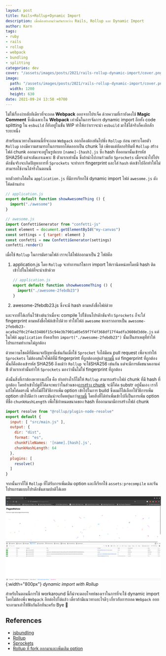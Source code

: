 ```yaml
---
layout: post
title: Rails+Rollup+Dynamic Import
description: เมื่อต้องทำงานร่วมกันระหว่าง Rails, Rollup และ Dynamic Import
author: Karn
tags:
- ruby
- rails
- rollup
- webpack
- bundling
- splitting
categories: dev
cover: "/assets/images/posts/2021/rails-rollup-dynamic-import/cover.png"
image:
  path: "/assets/images/posts/2021/rails-rollup-dynamic-import/cover.png"
  width: 1200
  height: 630
date: 2021-09-24 13:50 +0700
---
```

ไม่ใช่เรื่องง่ายสักทีเดียวที่จะถอด **Webpack** ออกจากโปรเจ็ค ด้วยความที่เรายังคงใช้ **Magic Comment** ซึ่งมีเฉพาะใน **Webpack** เท่านั้นในการจัดการ dynamic import อีกทั้ง code splitting ใน `esbuild` ก็ยังอยู่ในขั้น WIP ทำให้กว่าเราจะนำ `esbuild` มาใช้ได้จริงก็คงอีกสักระยะหนึ่ง<!--more-->

สำหรับแนวทางในตอนนี้ที่จะถอด `Webpack` ออกก็คงต้องหันไปพึ่ง `Rollup` ก่อน เพราะโดยตัว `Rollup` เองมีความสามารถในการแยกโค้ดออกเป็น chunk ได้ เพียงแต่อัลกอริทึมที่ `Rollup` สร้างไฟล์ chunk ออกมาจะอยู่ในรูปแบบ `[name]-[hash].js` ซึ่ง hash ที่ออกมานั้นเข้ารหัส SHA256 แต่จะตัดเอาเฉพาะ 8 ตัวแรกเท่านั้น ซึ่งถ้านำไปงานร่วมกับ `Sprockets` เมื่อจะนำไปโปรดักชันจริงจะเกิดปัญหาการที่ `Sprockets` จะทำการ fingerprint และใส่ `hash` ต่อเข้าไปอีกทำให้ไม่สามารถใช้งานได้จริงในตอนนี้

ยกตัวอย่างโค้ดใน `application.js` ที่มีการเรียกใช้ dynamic import ไฟล์ `awesome.js` ดังโค้ดด้านล่าง

```javascript
// application.js
export default function showAwesomeThing () {
  import("./awesome")
}
```

```javascript
// awesome.js
import ConfettiGenerator from "confetti-js"
const element = document.getElementById("my-canvas")
const settings = { target: element }
const confetti = new ConfettiGenerator(settings)
confetti.render()
```

เมื่อใช้ `Rollup` ในการมัดรวมไฟล์ เราจะได้ไฟล์ออกมาเป็น 2 ไฟล์คือ 
1. application.js โดย `Rollup` จะทำการแก้ไขการ import ให้เรานิดหน่อยโดยมี hash ติดเข้าไปในไฟล์ที่จะนำเข้าด้วย
  
    ```javascript
    // application.js
    export default function showAwesomeThing () {
      import("./awesome-2febdb23")
    }
    ```

2. awesome-2febdb23.js ซึ่งจะมี hash ตามหลังชื่อไฟล์ด้วย

และจากที่ได้เกริ่นไว้ข้างต้นว่าเมื่อจะ compile ไปใช้บนโปรดักชันจริง `Sprockets` ก็จะใส่ fingerprint ตามหลังชื่อไฟล์เข้าไปด้วย ทำให้ไฟล์ `awesome` ของเรากลายเป็น `awesome-2febdb23-aca9a2f0c2f4e33486f15c94e3b7901a05e59f7f4f368df17f4adfa3608d3dde.js` แต่ในไฟล์ `application` ยังคงเรียก `import("./awesome-2febdb23")` นั้นเป็นสาเหตุที่ทำให้โปรแกรมทำงานไม่ถูกต้อง


ด้วยความโชคดีที่มีคนเจอปัญหานี้เช่นกันเมื่อใช้ `Sprocket` จึงได้มีคน pull request เพื่อจะทำให้ `Sprockets` ไม่ต้องสนใจไฟล์ที่มี fingerprint ที่ถูกต้องอยู่แล้ว[ตามนี้](https://github.com/rails/sprockets/pull/714) แต่ fingerprint ที่ถูกต้องนั้นก็คือต้องเข้ารหัส SHA256 ถึงแม้ว่า `Rollup` จะใช้ ​SHA256 เช่นกัน แต่จะมีการตัดขนาดเอาแค่ 8 ตัวแรกเท่านั้นทำให้ `Sprockets` มองว่านั้นไม่ใช่ fingerprint ที่ถูกต้อง

ดังนั้นสิ่งที่เราต้องหาทางแก้ไข คือ ทำอย่างไรก็ได้ให้ `Rollup` สามารถสร้างไฟล์ chunk ที่มี hash ที่ถูกต้อง โดยถ้าเข้าไปดูที่โค้ดจะพบว่าในส่วนของ[การสร้าง chunk](https://github.com/rollup/rollup/blob/master/src/Chunk.ts#L880) จะมีโค้ด substr อยู่นั้นเอง เราก็แก้ไขโค้ดตรงนี้ หรือไม่ก็ใช้วิธีการเพิ่ม option เข้าไปในการ build ซึ่งผมก็ได้เลือกใช้วิธีการเพิ่ม option เข้าไปดีกว่า เพราะมันน่าจะยืดหยุ่นกว่า[ตามนี้](https://github.com/karn18/rollup)
โดยสิ่งที่ได้ทำเพิ่มเข้าไปก็เป็นการเพิ่ม option ที่ชื่อ `chunkHashLength` เพื่อใช้กำหนดขนาดของ hash ที่ออกมามามีการสร้างไฟล์ chunk

```javascript
import resolve from "@rollup/plugin-node-resolve"
export default {
  input: [ "src/main.js" ],
  output: {
    dir: "dist",
    format: "es",
    chunkFileNames: '[name].[hash].js',
    chunkHashLength: 64
  },
  plugins: [
    resolve()
  ]
}
```

จากนั้นเราก็ใช้ `Rollup` ที่ได้รับการเพิ่มเติม option และก็เรียกใช้ `assets:precompile` และรันโปรแกรมแบบโปรดักชันตามปกติได้เลย

![web-production](/assets/images/posts/2021/rails-rollup-dynamic-import/web-production.png){:width="800px"}
*dynamic import with Rollup*

สำหรับในตอนนี้การใช้ workaround นี้ก็น่าจะตอบโจทย์ของเราในการที่จะใช้ dynamic import โดยไม่ต้องพึ่ง `Webpack` อีกต่อไปได้แล้ว เดี่ยวถ้ามีแนวทางอะไรดีๆ เกี่ยวกับการถอด `Webpack` ออกจะเอามาเล่าให้ฟังกันอีกทีนะครับ Bye 👋

## References
- [jsbundling](https://github.com/rails/jsbundling-rails)
- [Rollup](https://rollupjs.org/)
- [Sprockets](https://github.com/rails/sprockets/)
- [Rollup ที่ fork ออกมาและเพิ่มเติม option](https://github.com/karn18/rollup)
